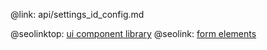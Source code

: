 @link: api/settings_id_config.md

@seolinktop: [ui component library](https://webix.com)
@seolink: [form elements](https://webix.com/widget/form/)